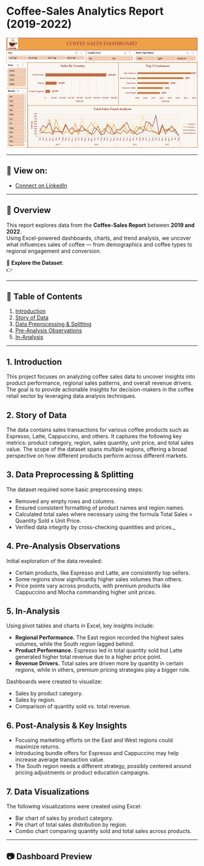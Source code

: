 # Coffee-Sales Analytics Report (2019-2022)

![Dashboard](https://raw.githubusercontent.com/iamsharononi/Coffee-Sales/refs/heads/main/Coffee%20Sales%20Dashboard.jpg) <!-- Replace with your image URL -->

---

## 🔗 View on: 
- [Connect on LinkedIn](https://www.linkedin.com/in/iamsharononi/)

- ---

## 🧠 Overview
This report explores data from the **Coffee-Sales Report** between **2019 and 2022**.  
Using Excel-powered dashboards, charts, and trend analysis, we uncover what influences sales of coffee — from demographics and coffee types to regional engagement and conversion.

📂 **Explore the Dataset**:  
👉 

---

## 📌 Table of Contents
1. [Introduction](#1-introduction)  
2. [Story of Data](#2-story-of-data)  
3. [Data Preprocessing & Splitting](#3-data-preprocessing--splitting)  
4. [Pre-Analysis Observations](#4-pre-analysis-observations)  
5. [In-Analysis](#5-in-analysis)

---

## 1. Introduction
This project focuses on analyzing coffee sales data to uncover insights into product performance, regional sales patterns, and overall revenue drivers. The goal is to provide actionable insights for decision-makers in the coffee retail sector by leveraging data analysis techniques.

## 2. Story of Data
The data contains sales transactions for various coffee products such as Espresso, Latte, Cappuccino, and others. It captures the following key metrics: product category, region, sales quantity, unit price, and total sales value. The scope of the dataset spans multiple regions, offering a broad perspective on how different products perform across different markets.

## 3. Data Preprocessing & Splitting
The dataset required some basic preprocessing steps:

- Removed any empty rows and columns.
- Ensured consistent formatting of product names and region names.
- Calculated total sales where necessary using the formula Total Sales = Quantity Sold x Unit Price.
- Verified data integrity by cross-checking quantities and prices._

## 4. Pre-Analysis Observations
Initial exploration of the data revealed:

- Certain products, like Espresso and Latte, are consistently top sellers.
- Some regions show significantly higher sales volumes than others.
- Price points vary across products, with premium products like Cappuccino and Mocha commanding higher unit prices.

## 5. In-Analysis
Using pivot tables and charts in Excel, key insights include:

- **Regional Performance.** The East region recorded the highest sales volumes, while the South region lagged behind.
- **Product Performance.** Espresso led in total quantity sold but Latte generated higher total revenue due to a higher price point.
- **Revenue Drivers.** Total sales are driven more by quantity in certain regions, while in others, premium pricing strategies play a bigger role.

Dashboards were created to visualize:
- Sales by product category.
- Sales by region.
- Comparison of quantity sold vs. total revenue.

## 6. Post-Analysis & Key Insights
- Focusing marketing efforts on the East and West regions could maximize returns.
- Introducing bundle offers for Espresso and Cappuccino may help increase average transaction value.
- The South region needs a different strategy, possibly centered around pricing adjustments or product education campaigns.

## 7. Data Visualizations
The following visualizations were created using Excel:

- Bar chart of sales by product category.
- Pie chart of total sales distribution by region.
- Combo chart comparing quantity sold and total sales across products.

---

## 📷 Dashboard Preview
